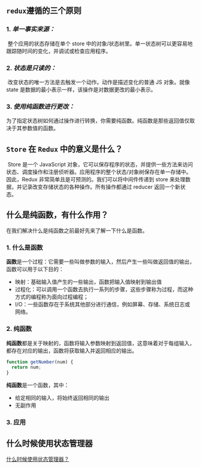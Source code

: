 ## `redux`遵循的三个原则

### 1. ***单一事实来源：***

​	整个应用的状态存储在单个 store 中的对象/状态树里。单一状态树可以更容易地跟踪随时间的变化，并调试或检查应用程序。

### 2. ***状态是只读的：***

​	改变状态的唯一方法是去触发一个动作。动作是描述变化的普通 JS 对象。就像 state 是数据的最小表示一样，该操作是对数据更改的最小表示。

### 3. ***使用纯函数进行更改：***

​	为了指定状态树如何通过操作进行转换，你需要纯函数。纯函数是那些返回值仅取决于其参数值的函数。

## `Store` 在 `Redux` 中的意义是什么？

​		Store 是一个 JavaScript 对象，它可以保存程序的状态，并提供一些方法来访问状态、调度操作和注册侦听器。应用程序的整个状态/对象树保存在单一存储中。因此，Redux 非常简单且是可预测的。我们可以将中间件传递到 store 来处理数据，并记录改变存储状态的各种操作。所有操作都通过 reducer 返回一个新状态。

## 什么是纯函数，有什么作用？

在我们解决什么是纯函数之前最好先来了解一下什么是函数。

### 1. 什么是函数

**函数**是一个过程：它需要一些叫做参数的输入，然后产生一些叫做返回值的输出，函数可以用于以下目的：

-   映射：基础输入值产生的一些输出，函数把输入值映射到输出值
-   过程化：可以调用一个函数去执行一系列的步骤，这些步骤称为过程，而这种方式的编程称为面向过程编程；
-   I/O：一些函数存在于系统其他部分进行通信，例如屏幕、存储、系统日志或网络。

### 2. 纯函数

**纯函数**都是关于映射的，函数将输入参数映射到返回值，这意味着对于每组输入，都存在对应的输出，函数将获取输入并返回相应的输出。

```javascript
function getNumber(num) {
  return num;
}
```

**纯函数**是一个函数，其中：

-   给定相同的输入，将始终返回相同的输出
-   无副作用

### 3. 应用

## 什么时候使用状态管理器

[什么时候使用状态管理器？](https://github.com/haizlin/fe-interview/issues/953)
